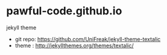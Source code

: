 # pawful-code.github.io
jekyll theme
  - git repo: https://github.com/UniFreak/jekyll-theme-textalic
  - theme : http://jekyllthemes.org/themes/textalic/
    
